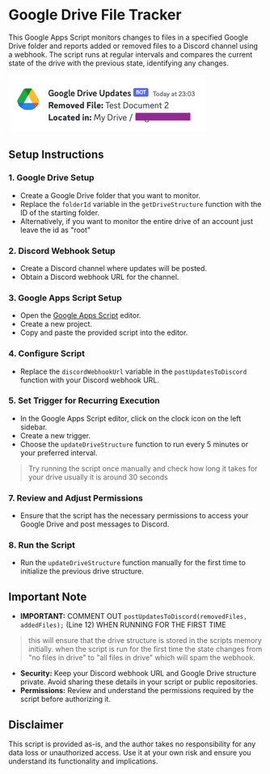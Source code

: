 # Google Drive File Tracker

This Google Apps Script monitors changes to files in a specified Google Drive folder and reports added or removed files to a Discord channel using a webhook. The script runs at regular intervals and compares the current state of the drive with the previous state, identifying any changes.

![example](./images/drive_updater_example.png)

## Setup Instructions

### 1. Google Drive Setup

- Create a Google Drive folder that you want to monitor.
- Replace the `folderId` variable in the `getDriveStructure` function with the ID of the starting folder.
- Alternatively, if you want to monitor the entire drive of an account just leave the id as "root"

### 2. Discord Webhook Setup

- Create a Discord channel where updates will be posted.
- Obtain a Discord webhook URL for the channel.

### 3. Google Apps Script Setup

- Open the [Google Apps Script](https://script.google.com/) editor.
- Create a new project.
- Copy and paste the provided script into the editor.

### 4. Configure Script

- Replace the `discordWebhookUrl` variable in the `postUpdatesToDiscord` function with your Discord webhook URL.

### 5. Set Trigger for Recurring Execution

- In the Google Apps Script editor, click on the clock icon on the left sidebar.
- Create a new trigger.
- Choose the `updateDriveStructure` function to run every 5 minutes or your preferred interval.

> Try running the script once manually and check how long it takes for your drive usually it is around 30 seconds

### 7. Review and Adjust Permissions

- Ensure that the script has the necessary permissions to access your Google Drive and post messages to Discord.

### 8. Run the Script

- Run the `updateDriveStructure` function manually for the first time to initialize the previous drive structure.

## Important Note

- **IMPORTANT:** COMMENT OUT `postUpdatesToDiscord(removedFiles, addedFiles);` (Line 12) WHEN RUNNING FOR THE FIRST TIME

> this will ensure that the drive structure is stored in the scripts memory initially. when the script is run for the first time the state changes from "no files in drive" to "all files in drive" which will spam the webhook.

- **Security:** Keep your Discord webhook URL and Google Drive structure private. Avoid sharing these details in your script or public repositories.
- **Permissions:** Review and understand the permissions required by the script before authorizing it.

## Disclaimer

This script is provided as-is, and the author takes no responsibility for any data loss or unauthorized access. Use it at your own risk and ensure you understand its functionality and implications.
